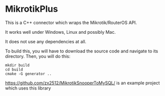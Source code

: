 # MikrotikPlus
This is a C++ connector which wraps the Mikrotik/RouterOS API.

It works well under Windows, Linux and possibly Mac.

It does not use any dependencies at all.

To build this, you will have to download the source code and navigate to its directory. Then, you will do this:
```
mkdir build
cd build
cmake -G generator ..
```

https://github.com/zx2512/MikrotikSnooperToMySQL/ is an example project which uses this library
